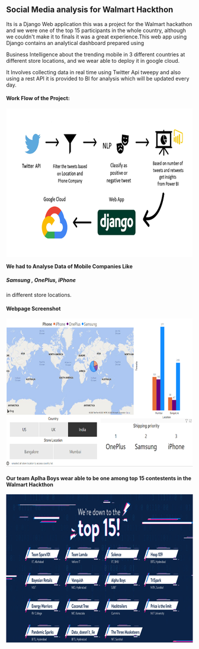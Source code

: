 <h2>Social Media analysis for Walmart Hackthon</h2>
Its is a Django Web application this was a project for the Walmart hackathon and we were one of the top 15 participants in the whole country,
although we couldn't make it to finals it was a great experience.This web app using Django contains an analytical dashboard prepared using 

Business Intelligence about the trending mobile in 3 different countries at different store locations, and we wear able to deploy it in google cloud.

It Involves collecting data in real time using Twitter Api tweepy and also using a rest API it is provided to BI for analysis which will be updated every day.


<h4>Work Flow of the Project:<h4>
<p>
  <img src="https://github.com/parik1999/Walmart_Social_Analytics/blob/master/Images/1.PNG" width="700" height="400">
 </p>
  
  We had to Analyse Data of Mobile Companies Like <h5>Samsung , OnePlus, iPhone</h5> in different store locations. 
 <h4>Webpage Screenshot</h4>

<p><img src="https://github.com/parik1999/Walmart_Social_Analytics/blob/master/Images/2.PNG" width="700" height="400"></p>
<h4>Our team Aplha Boys wear able to be one among top 15 contestents in the Walmart Hackthon</h4>
<p><img src="https://github.com/parik1999/Walmart_Social_Analytics/blob/master/Images/3.png" width="700" height="400"></p>
